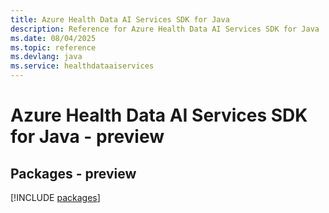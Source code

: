 ```yaml
---
title: Azure Health Data AI Services SDK for Java
description: Reference for Azure Health Data AI Services SDK for Java
ms.date: 08/04/2025
ms.topic: reference
ms.devlang: java
ms.service: healthdataaiservices
---
```

# Azure Health Data AI Services SDK for Java - preview
## Packages - preview
[!INCLUDE [packages](health-data-ai-services-index.md)]